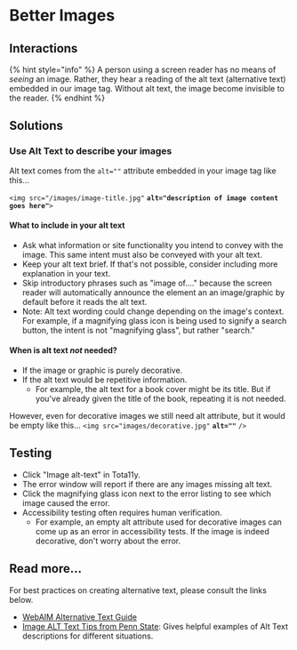 # Better Images

## Interactions

{% hint style="info" %}
A person using a screen reader has no means of _seeing_ an image. Rather, they hear a reading of the alt text \(alternative text\) embedded in our image tag. Without alt text, the image become invisible to the reader.
{% endhint %}

## Solutions

### Use Alt Text to describe your images

Alt text comes from the `alt=""` attribute embedded in your image tag like this...

`<img src="/images/image-title.jpg"` **`alt="description of image content goes here"`**`>`

#### What to include in your alt text

* Ask what information or site functionality you intend to convey with the image. This same intent must also be conveyed with your alt text.
* Keep your alt text brief. If that's not possible, consider including more explanation in your text.
* Skip introductory phrases such as "image of...." because the screen reader will automatically announce the element an an image/graphic by default before it reads the alt text.
* Note: Alt text wording could change depending on the image's context. For example, if a magnifying glass icon is being used to signify a search button, the intent is not "magnifying glass", but rather "search."

#### When is alt text _not_ needed?

* If the image or graphic is purely decorative.
* If the alt text would be repetitive information.
  * For example, the alt text for a book cover might be its title. But if you've already given the title of the book, repeating it is not needed.

However, even for decorative images we still need alt attribute, but it would be empty like this... `<img src="images/decorative.jpg"` **`alt=""`** `/>`

## Testing

* Click "Image alt-text" in Tota11y.
* The error window will report if there are any images missing alt text.
* Click the magnifying glass icon next to the error listing to see which image caused the error.
* Accessibility testing often requires human verification. 
  * For example, an empty alt attribute used for decorative images can come up as an error in accessibility tests. If the image is indeed decorative, don't worry about the error.

## Read more...

For best practices on creating alternative text, please consult the links below.

* [WebAIM Alternative Text Guide](http://webaim.org/techniques/alttext/)
* [Image ALT Text Tips from Penn State](http://accessibility.psu.edu/images): Gives helpful examples of Alt Text descriptions for different situations.

